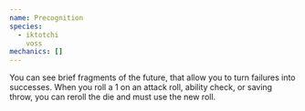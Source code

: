 ```yaml
---
name: Precognition
species:
  - iktotchi
    voss
mechanics: []
---
```

You can see brief fragments of the future, that allow you to turn failures into successes. When you roll a 1 on an attack roll, ability check, or saving throw, you can reroll the die and must use the new roll.
